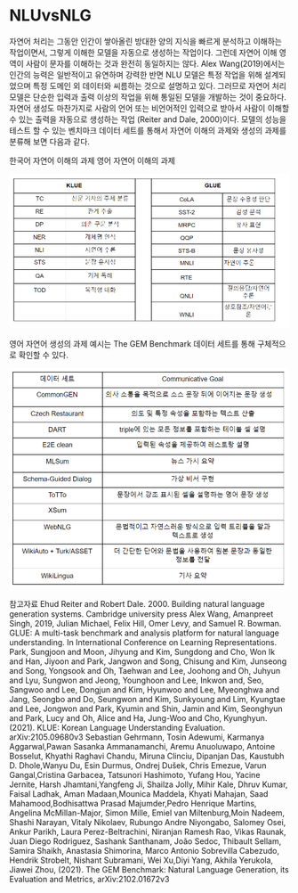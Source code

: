 # NLUvsNLG

자연어 처리는 그동안 인간이 쌓아올린 방대한 양의 지식을 빠르게 분석하고 이해하는 작업이면서,  그렇게 이해한 모델을 자동으로 생성하는 작업이다. 그런데 자연어 이해 영역이 사람이 문자를 이해하는 것과 완전히 동일하지는 않다. Alex Wang(2019)에서는 인간의 능력은 일반적이고 유연하며 강력한 반면 NLU 모델은 특정 작업을 위해 설계되었으며 특정 도메인 외 데이터와 씨름하는 것으로 설명하고 있다. 그러므로 자연어 처리 모델은 단순한 입력과 출력 이상의 작업을 위해 통일된 모델을 개발하는 것이 중요하다. 자연어 생성도 마찬가지로  사람의 언어 또는 비언어적인 입력으로 받아서 사람이 이해할 수 있는 출력을 자동으로 생성하는 작업 (Reiter and Dale, 2000)이다.
모델의 성능을 테스트 할 수 있는 벤치마크 데이터 세트를 통해서 자연어 이해의 과제와 생성의 과제를 분류해 보면 다음과 같다.


한국어 자연어 이해의 과제   영어 자연어 이해의 과제     

![KLUE vs GLUE](./KGLUE.png)


영어 자연어 생성의 과제 예시는 The GEM Benchmark 데이터 세트를 통해 구체적으로 확인할 수 있다.    

![GEM](./GEM.png)

참고자료
Ehud Reiter and Robert Dale. 2000. Building natural language generation systems. Cambridge university press
Alex Wang, Amanpreet Singh, 2019, Julian Michael, Felix Hill, Omer Levy, and Samuel R. Bowman. GLUE: A multi-task benchmark and analysis platform for natural language understanding. In International Conference on Learning Representations.
Park, Sungjoon and Moon, Jihyung and Kim, Sungdong and Cho, Won Ik and Han, Jiyoon and Park, Jangwon and Song, Chisung and Kim, Junseong and Song, Yongsook and Oh, Taehwan and Lee, Joohong and Oh, Juhyun and Lyu, Sungwon and Jeong, Younghoon and Lee, Inkwon and, Seo, Sangwoo and  Lee, Dongjun and Kim, Hyunwoo and  Lee, Myeonghwa and Jang, Seongbo and Do, Seungwon and Kim, Sunkyoung and Lim, Kyungtae and Lee, Jongwon and Park, Kyumin and Shin, Jamin and Kim, Seonghyun and Park,  Lucy and Oh, Alice and Ha, Jung-Woo and Cho, Kyunghyun. (2021). KLUE: Korean Language Understanding Evaluation. arXiv:2105.09680v3 
Sebastian Gehrmann, Tosin Adewumi, Karmanya Aggarwal,Pawan Sasanka Ammanamanchi, Aremu Anuoluwapo, Antoine Bosselut, Khyathi Raghavi Chandu, Miruna Clinciu, Dipanjan Das, Kaustubh D. Dhole,Wanyu Du, Esin Durmus, Ondrej Dušek,  Chris Emezue, Varun Gangal,Cristina Garbacea, Tatsunori Hashimoto, Yufang Hou, Yacine Jernite, Harsh Jhamtani,Yangfeng Ji, Shailza Jolly, Mihir Kale, Dhruv Kumar, Faisal Ladhak, Aman Madaan,Mounica Maddela, Khyati Mahajan, Saad Mahamood,Bodhisattwa Prasad Majumder,Pedro Henrique Martins, Angelina McMillan-Major, Simon Mille, Emiel van Miltenburg,Moin Nadeem, Shashi Narayan, Vitaly Nikolaev, Rubungo Andre Niyongabo, Salomey Osei, Ankur Parikh, Laura Perez-Beltrachini, Niranjan Ramesh Rao, Vikas Raunak, Juan Diego Rodriguez, Sashank Santhanam, João Sedoc, Thibault Sellam, Samira Shaikh, Anastasia Shimorina, Marco Antonio Sobrevilla Cabezudo, Hendrik Strobelt, Nishant Subramani, Wei Xu,Diyi Yang, Akhila Yerukola, Jiawei Zhou, (2021). The GEM Benchmark: Natural Language Generation, its Evaluation and Metrics, arXiv:2102.01672v3

